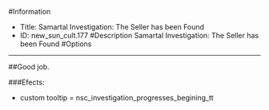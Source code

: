 #Information
 - Title: Samartal Investigation: The Seller has been Found
 - ID: new_sun_cult.177
#Description
Samartal Investigation: The Seller has been Found
#Options

___
##Good job.

###Efects:<ul><li>custom tooltip = nsc_investigation_progresses_begining_tt</li></ul>
